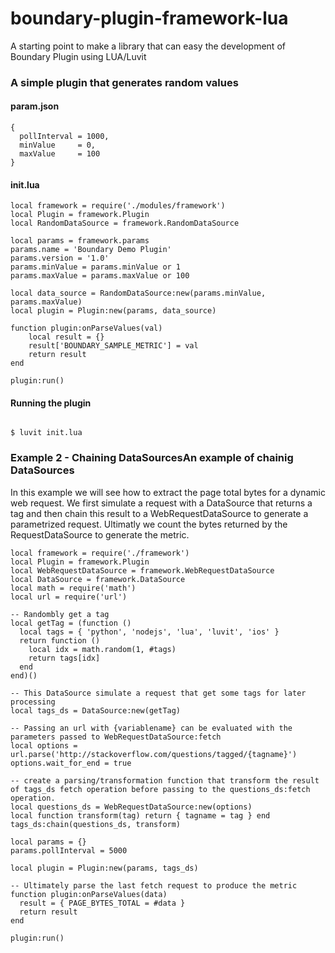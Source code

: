 # boundary-plugin-framework-lua
A starting point to make a library that can easy the development of Boundary Plugin using LUA/Luvit

### A simple plugin that generates random values

#### param.json
```
{
  pollInterval = 1000,
  minValue     = 0,
  maxValue     = 100
}
```

#### init.lua

```
local framework = require('./modules/framework')
local Plugin = framework.Plugin
local RandomDataSource = framework.RandomDataSource

local params = framework.params
params.name = 'Boundary Demo Plugin'
params.version = '1.0'
params.minValue = params.minValue or 1
params.maxValue = params.maxValue or 100

local data_source = RandomDataSource:new(params.minValue, params.maxValue)
local plugin = Plugin:new(params, data_source)

function plugin:onParseValues(val)
	local result = {}
	result['BOUNDARY_SAMPLE_METRIC'] = val
	return result 
end

plugin:run()

```

#### Running the plugin

```

$ luvit init.lua

```

### Example 2 - Chaining DataSourcesAn example of chainig DataSources


In this example we will see how to extract the page total bytes for a dynamic web request. We first simulate a request with a DataSource that returns a tag and then chain this result to a WebRequestDataSource to generate a parametrized request. Ultimatly we count the bytes returned by the RequestDataSource to generate the metric.

```
local framework = require('./framework')
local Plugin = framework.Plugin
local WebRequestDataSource = framework.WebRequestDataSource
local DataSource = framework.DataSource
local math = require('math')
local url = require('url')

-- Randombly get a tag  
local getTag = (function () 
  local tags = { 'python', 'nodejs', 'lua', 'luvit', 'ios' } 
  return function () 
    local idx = math.random(1, #tags)
    return tags[idx]
  end
end)()

-- This DataSource simulate a request that get some tags for later processing
local tags_ds = DataSource:new(getTag)

-- Passing an url with {variablename} can be evaluated with the parameters passed to WebRequestDataSource:fetch
local options = url.parse('http://stackoverflow.com/questions/tagged/{tagname}')
options.wait_for_end = true

-- create a parsing/transformation function that transform the result of tags_ds fetch operation before passing to the questions_ds:fetch operation.
local questions_ds = WebRequestDataSource:new(options)
local function transform(tag) return { tagname = tag } end
tags_ds:chain(questions_ds, transform) 

local params = {}
params.pollInterval = 5000

local plugin = Plugin:new(params, tags_ds)

-- Ultimately parse the last fetch request to produce the metric
function plugin:onParseValues(data)
  result = { PAGE_BYTES_TOTAL = #data }
  return result
end

plugin:run()
```
